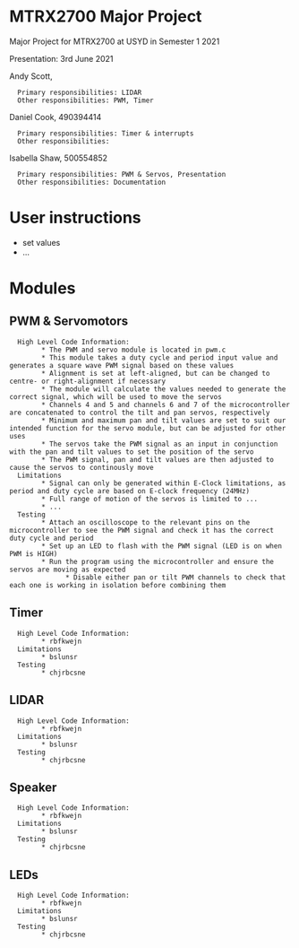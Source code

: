 # MTRX2700 Major Project
Major Project for MTRX2700 at USYD in Semester 1 2021 

Presentation: 3rd June 2021

Andy Scott, 

      Primary responsibilities: LIDAR
      Other responsibilities: PWM, Timer
      
Daniel Cook, 490394414

      Primary responsibilities: Timer & interrupts
      Other responsibilities:
      
Isabella Shaw, 500554852

      Primary responsibilities: PWM & Servos, Presentation
      Other responsibilities: Documentation
      
# User instructions      
* set values
* ...

# Modules
## PWM & Servomotors
      High Level Code Information:
            * The PWM and servo module is located in pwm.c
            * This module takes a duty cycle and period input value and generates a square wave PWM signal based on these values
            * Alignment is set at left-aligned, but can be changed to centre- or right-alignment if necessary
            * The module will calculate the values needed to generate the correct signal, which will be used to move the servos
            * Channels 4 and 5 and channels 6 and 7 of the microcontroller are concatenated to control the tilt and pan servos, respectively
            * Minimum and maximum pan and tilt values are set to suit our intended function for the servo module, but can be adjusted for other uses
            * The servos take the PWM signal as an input in conjunction with the pan and tilt values to set the position of the servo
            * The PWM signal, pan and tilt values are then adjusted to cause the servos to continously move
      Limitations
            * Signal can only be generated within E-Clock limitations, as period and duty cycle are based on E-clock frequency (24MHz)
            * Full range of motion of the servos is limited to ...
            * ...
      Testing
            * Attach an oscilloscope to the relevant pins on the microcontroller to see the PWM signal and check it has the correct duty cycle and period
            * Set up an LED to flash with the PWM signal (LED is on when PWM is HIGH)
            * Run the program using the microcontroller and ensure the servos are moving as expected
                  * Disable either pan or tilt PWM channels to check that each one is working in isolation before combining them
## Timer
      High Level Code Information:
            * rbfkwejn
      Limitations
            * bslunsr
      Testing
            * chjrbcsne
            
## LIDAR
      High Level Code Information:
            * rbfkwejn
      Limitations
            * bslunsr
      Testing
            * chjrbcsne
            
## Speaker
      High Level Code Information:
            * rbfkwejn
      Limitations
            * bslunsr
      Testing
            * chjrbcsne
            
## LEDs
      High Level Code Information:
            * rbfkwejn
      Limitations
            * bslunsr
      Testing
            * chjrbcsne
            
